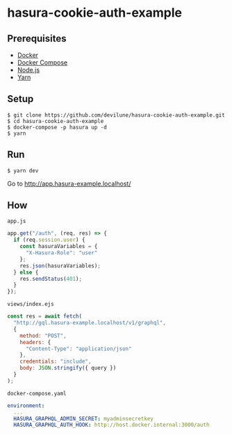 # hasura-cookie-auth-example

## Prerequisites

* [Docker](https://docs.docker.com/install/)
* [Docker Compose](https://docs.docker.com/compose/install/)
* [Node.js](https://nodejs.org/)
* [Yarn](https://yarnpkg.com/lang/)

## Setup

```
$ git clone https://github.com/devilune/hasura-cookie-auth-example.git
$ cd hasura-cookie-auth-example
$ docker-compose -p hasura up -d
$ yarn
```

## Run

```
$ yarn dev
```

Go to http://app.hasura-example.localhost/

## How

`app.js`

```js
app.get("/auth", (req, res) => {
  if (req.session.user) {
    const hasuraVariables = {
      "X-Hasura-Role": "user"
    };
    res.json(hasuraVariables);
  } else {
    res.sendStatus(401);
  }
});
```

`views/index.ejs`

```js
const res = await fetch(
  "http://gql.hasura-example.localhost/v1/graphql",
  {
    method: "POST",
    headers: {
      "Content-Type": "application/json"
    },
    credentials: "include",
    body: JSON.stringify({ query })
  }
);
```

`docker-compose.yaml`

```yaml
environment:
  ...
  HASURA_GRAPHQL_ADMIN_SECRET: myadminsecretkey
  HASURA_GRAPHQL_AUTH_HOOK: http://host.docker.internal:3000/auth
```